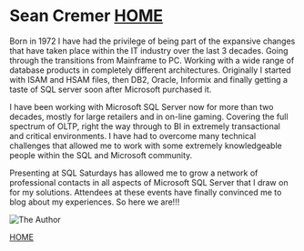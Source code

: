 # Sean Cremer                            [HOME](README.md)

Born in 1972 I have had the privilege of being part of the expansive changes that have taken place within the IT industry over the last 3 decades. Going through the transitions from Mainframe to PC. Working with a wide range of database products in completely different architectures.  Originally I started with ISAM and HSAM files, then DB2, Oracle, Informix and finally getting a taste of SQL server soon after Microsoft purchased it.

I have been working with Microsoft SQL Server now for more than two decades, mostly for large retailers and in on-line gaming.  Covering the full spectrum of OLTP, right the way through to BI in extremely  transactional and critical environments. I have had to overcome many technical challenges that allowed me to work with some extremely knowledgeable people within the SQL and Microsoft community.

Presenting at SQL Saturdays has allowed me to grow a network of professional contacts in all aspects of Microsoft SQL Server that I draw on for my solutions. Attendees at these events have finally convinced me to blog about my experiences.  So here we are!!!  

![The Author](https://github.com/SeanCremer/SeanCremer.github.io/SQLSaturday.jpg)
 
 [HOME](README.md)
 